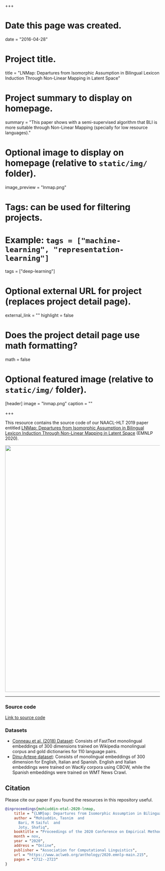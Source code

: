 +++
# Date this page was created.
date = "2016-04-28"

# Project title.
title = "LNMap: Departures from Isomorphic Assumption in Bilingual Lexicon Induction Through Non-Linear Mapping in Latent Space"

# Project summary to display on homepage.
summary = "This paper shows with a semi-supervised algorithm that BLI is more suitable through Non-Linear Mapping (specially for low resource languages)."

# Optional image to display on homepage (relative to `static/img/` folder).
image_preview = "lnmap.png"

# Tags: can be used for filtering projects.
# Example: `tags = ["machine-learning", "representation-learning"]`
tags = ["deep-learning"]

# Optional external URL for project (replaces project detail page).
external_link = ""
highlight = false
# Does the project detail page use math formatting?
math = false

# Optional featured image (relative to `static/img/` folder).
[header]
image = "lnmap.png"
caption = ""

+++


This resource contains the source code of our NAACL-HLT 2019 paper entitled [LNMap: Departures from Isomorphic Assumption in Bilingual Lexicon Induction Through Non-Linear Mapping in Latent Space](https://www.aclweb.org/anthology/2020.emnlp-main.215/) (EMNLP 2020).

<p align="center">
<img src="https://taasnim.github.io/img/lnmap/model.png" width="800">
</p>

--------------------------------------------------------------------------------

### Source code
[Link to source code](https://github.com/ntunlpsg/unsup-word-translation)

### Datasets
* [Conneau et al. (2018) Dataset](https://github.com/facebookresearch/MUSE/tree/master/data): Consists of FastText monolingual embeddings of 300 dimensions trained on Wikipedia monolingual corpus and gold dictionaries for 110 language pairs.
* [Dinu-Artexe dataset](https://github.com/artetxem/vecmap/): Consists of monolingual embeddings of 300 dimension for English, Italian and Spanish. English and Italian embeddings were trained on WacKy corpora using CBOW, while the Spanish embeddings were trained on WMT News Crawl.



## Citation
Please cite our paper if you found the resources in this repository useful.
```bibtex
@inproceedings{mohiuddin-etal-2020-lnmap,
    title = "{LNM}ap: Departures from Isomorphic Assumption in Bilingual Lexicon Induction Through Non-Linear Mapping in Latent Space",
    author = "Mohiuddin, Tasnim  and
      Bari, M Saiful  and
      Joty, Shafiq",
    booktitle = "Proceedings of the 2020 Conference on Empirical Methods in Natural Language Processing (EMNLP)",
    month = nov,
    year = "2020",
    address = "Online",
    publisher = "Association for Computational Linguistics",
    url = "https://www.aclweb.org/anthology/2020.emnlp-main.215",
    pages = "2712--2723"
}
```

